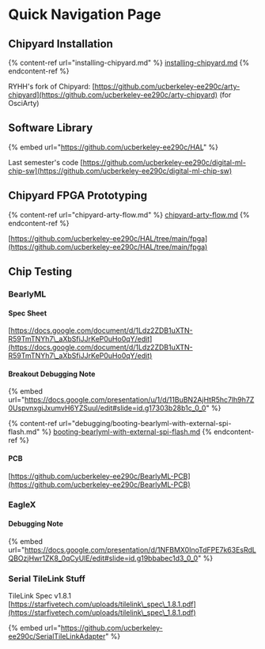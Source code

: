 # Quick Navigation Page

## Chipyard Installation

{% content-ref url="installing-chipyard.md" %}
[installing-chipyard.md](installing-chipyard.md)
{% endcontent-ref %}

RYHH's fork of Chipyard: [https://github.com/ucberkeley-ee290c/arty-chipyard](https://github.com/ucberkeley-ee290c/arty-chipyard) (for OsciArty)



## Software Library

{% embed url="https://github.com/ucberkeley-ee290c/HAL" %}

Last semester's code [https://github.com/ucberkeley-ee290c/digital-ml-chip-sw](https://github.com/ucberkeley-ee290c/digital-ml-chip-sw)



## Chipyard FPGA Prototyping

{% content-ref url="chipyard-arty-flow.md" %}
[chipyard-arty-flow.md](chipyard-arty-flow.md)
{% endcontent-ref %}

[https://github.com/ucberkeley-ee290c/HAL/tree/main/fpga](https://github.com/ucberkeley-ee290c/HAL/tree/main/fpga)





## Chip Testing

### BearlyML

#### Spec Sheet

[https://docs.google.com/document/d/1Ldz2ZDB1uXTN-R59TmTNYh7\_aXbSfiJJrKeP0uHo0qY/edit](https://docs.google.com/document/d/1Ldz2ZDB1uXTN-R59TmTNYh7\_aXbSfiJJrKeP0uHo0qY/edit)



#### Breakout Debugging Note

{% embed url="https://docs.google.com/presentation/u/1/d/11BuBN2AjHtR5hc7lh9h7Z0UspvnxgiJxumvH6YZSuuI/edit#slide=id.g17303b28b1c_0_0" %}

{% content-ref url="debugging/booting-bearlyml-with-external-spi-flash.md" %}
[booting-bearlyml-with-external-spi-flash.md](debugging/booting-bearlyml-with-external-spi-flash.md)
{% endcontent-ref %}

#### PCB

[https://github.com/ucberkeley-ee290c/BearlyML-PCB](https://github.com/ucberkeley-ee290c/BearlyML-PCB)



### EagleX



#### Debugging Note

{% embed url="https://docs.google.com/presentation/d/1NFBMX0InoTdFPE7k63EsRdLQBOzjHwr1ZK8_0qCyUlE/edit#slide=id.g19bbabec1d3_0_0" %}



### Serial TileLink Stuff

TileLink Spec v1.8.1 [https://starfivetech.com/uploads/tilelink\_spec\_1.8.1.pdf](https://starfivetech.com/uploads/tilelink\_spec\_1.8.1.pdf)

{% embed url="https://github.com/ucberkeley-ee290c/SerialTileLinkAdapter" %}

